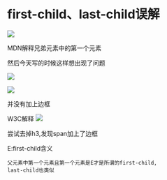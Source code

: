 # first-child、last-child误解
![](https://img2018.cnblogs.com/blog/1361028/201902/1361028-20190226220304618-1916580545.png)

MDN解释兄弟元素中的第一个元素

然后今天写的时候这样想出现了问题

![](https://img2018.cnblogs.com/blog/1361028/201902/1361028-20190226220503483-1477971004.png)

![](https://img2018.cnblogs.com/blog/1361028/201902/1361028-20190226220531783-259513845.png)

并没有加上边框

W3C解释
![](https://img2018.cnblogs.com/blog/1361028/201902/1361028-20190226220728761-1921825736.png)

尝试去掉h3,发现span加上了边框

E:first-child含义

    父元素中第一个元素且第一个元素是E才是所谓的first-child,
    last-child也类似 